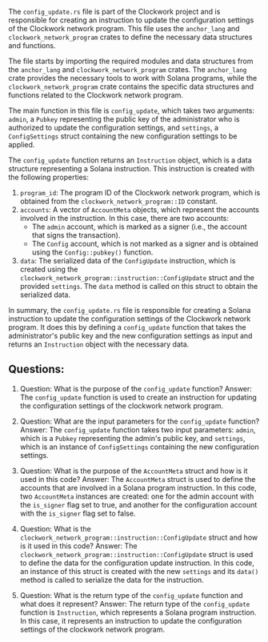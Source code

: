 The `config_update.rs` file is part of the Clockwork project and is responsible for creating an instruction to update the configuration settings of the Clockwork network program. This file uses the `anchor_lang` and `clockwork_network_program` crates to define the necessary data structures and functions.

The file starts by importing the required modules and data structures from the `anchor_lang` and `clockwork_network_program` crates. The `anchor_lang` crate provides the necessary tools to work with Solana programs, while the `clockwork_network_program` crate contains the specific data structures and functions related to the Clockwork network program.

The main function in this file is `config_update`, which takes two arguments: `admin`, a `Pubkey` representing the public key of the administrator who is authorized to update the configuration settings, and `settings`, a `ConfigSettings` struct containing the new configuration settings to be applied.

The `config_update` function returns an `Instruction` object, which is a data structure representing a Solana instruction. This instruction is created with the following properties:

1. `program_id`: The program ID of the Clockwork network program, which is obtained from the `clockwork_network_program::ID` constant.
2. `accounts`: A vector of `AccountMeta` objects, which represent the accounts involved in the instruction. In this case, there are two accounts:
   - The `admin` account, which is marked as a signer (i.e., the account that signs the transaction).
   - The `Config` account, which is not marked as a signer and is obtained using the `Config::pubkey()` function.
3. `data`: The serialized data of the `ConfigUpdate` instruction, which is created using the `clockwork_network_program::instruction::ConfigUpdate` struct and the provided `settings`. The `data` method is called on this struct to obtain the serialized data.

In summary, the `config_update.rs` file is responsible for creating a Solana instruction to update the configuration settings of the Clockwork network program. It does this by defining a `config_update` function that takes the administrator's public key and the new configuration settings as input and returns an `Instruction` object with the necessary data.

## Questions:

1. Question: What is the purpose of the `config_update` function?
   Answer: The `config_update` function is used to create an instruction for updating the configuration settings of the clockwork network program.

2. Question: What are the input parameters for the `config_update` function?
   Answer: The `config_update` function takes two input parameters: `admin`, which is a `Pubkey` representing the admin's public key, and `settings`, which is an instance of `ConfigSettings` containing the new configuration settings.

3. Question: What is the purpose of the `AccountMeta` struct and how is it used in this code?
   Answer: The `AccountMeta` struct is used to define the accounts that are involved in a Solana program instruction. In this code, two `AccountMeta` instances are created: one for the admin account with the `is_signer` flag set to true, and another for the configuration account with the `is_signer` flag set to false.

4. Question: What is the `clockwork_network_program::instruction::ConfigUpdate` struct and how is it used in this code?
   Answer: The `clockwork_network_program::instruction::ConfigUpdate` struct is used to define the data for the configuration update instruction. In this code, an instance of this struct is created with the new `settings` and its `data()` method is called to serialize the data for the instruction.

5. Question: What is the return type of the `config_update` function and what does it represent?
   Answer: The return type of the `config_update` function is `Instruction`, which represents a Solana program instruction. In this case, it represents an instruction to update the configuration settings of the clockwork network program.
